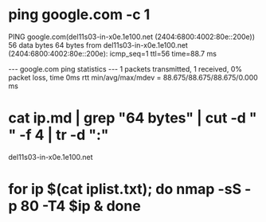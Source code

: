 # ping google.com -c 1

PING google.com(del11s03-in-x0e.1e100.net (2404:6800:4002:80e::200e)) 56 data bytes
64 bytes from del11s03-in-x0e.1e100.net (2404:6800:4002:80e::200e): icmp_seq=1 ttl=56 time=88.7 ms

--- google.com ping statistics ---
1 packets transmitted, 1 received, 0% packet loss, time 0ms
rtt min/avg/max/mdev = 88.675/88.675/88.675/0.000 ms


# cat ip.md | grep "64 bytes" | cut -d " " -f 4 | tr -d ":" 


del11s03-in-x0e.1e100.net


# for ip $(cat iplist.txt); do nmap -sS -p 80 -T4 $ip & done